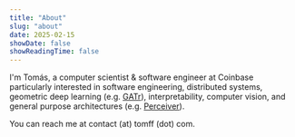 ```yaml
---
title: "About"
slug: "about"
date: 2025-02-15
showDate: false
showReadingTime: false
---
```

I'm Tomás, a computer scientist & software engineer at Coinbase particularly interested in software engineering, distributed systems,
geometric deep learning (e.g. [GATr](https://arxiv.org/pdf/2305.18415.pdf)),
interpretability, computer vision, and general purpose architectures (e.g. [Perceiver](https://www.deepmind.com/blog/building-architectures-that-can-handle-the-worlds-data)).

You can reach me at contact (at) tomff (dot) com.
